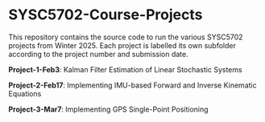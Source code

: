 # SYSC5702-Course-Projects
This repository contains the source code to run the various SYSC5702 projects from Winter 2025. Each project is labelled its own subfolder according to the project number and submission date.

**Project-1-Feb3**: Kalman Filter Estimation of Linear Stochastic Systems

**Project-2-Feb17**: Implementing IMU-based Forward and Inverse Kinematic Equations

**Project-3-Mar7**: Implementing GPS Single-Point Positioning

